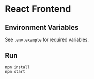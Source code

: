 # React Frontend

## Environment Variables
See `.env.example` for required variables.

## Run
```
npm install
npm start
```
